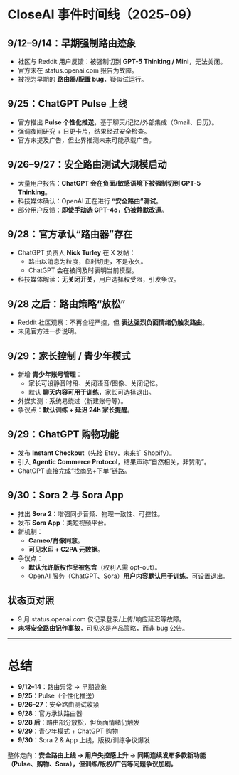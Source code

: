 # CloseAI 事件时间线（2025-09）

## 9/12–9/14：早期强制路由迹象
- 社区与 Reddit 用户反馈：被强制切到 **GPT-5 Thinking / Mini**，无法关闭。
- 官方未在 status.openai.com 报告为故障。
- 被视为早期的 **路由器/配置 bug**，疑似试运行。

## 9/25：ChatGPT Pulse 上线
- 官方推出 **Pulse 个性化推送**，基于聊天/记忆/外部集成（Gmail、日历）。
- 强调夜间研究 + 日更卡片，结果经过安全检查。
- 官方未提及广告，但业界推测未来可能承载广告。

## 9/26–9/27：安全路由测试大规模启动
- 大量用户报告：**ChatGPT 会在负面/敏感语境下被强制切到 GPT-5 Thinking**。
- 科技媒体确认：OpenAI 正在进行 **“安全路由”测试**。
- 部分用户反馈：**即使手动选 GPT-4o，仍被静默改道**。

## 9/28：官方承认“路由器”存在
- ChatGPT 负责人 **Nick Turley** 在 X 发帖：
  - 路由以消息为粒度，临时切走，不是永久。
  - ChatGPT 会在被问及时表明当前模型。
- 科技媒体解读：**无关闭开关**，用户选择权受限，引发争议。

## 9/28 之后：路由策略“放松”
- Reddit 社区观察：不再全程严控，但 **表达强烈负面情绪仍触发路由**。
- 未见官方进一步说明。

## 9/29：家长控制 / 青少年模式
- 新增 **青少年账号管理**：
  - 家长可设静音时段、关闭语音/图像、关闭记忆。
  - 默认 **聊天内容可用于训练**，家长可选择退出。
- 外媒实测：系统易绕过（新建账号等）。
- 争议点：**默认训练 + 延迟 24h 家长提醒**。

## 9/29：ChatGPT 购物功能
- 发布 **Instant Checkout**（先接 Etsy，未来扩 Shopify）。
- 引入 **Agentic Commerce Protocol**，结果声称“自然相关，非赞助”。
- ChatGPT 直接完成“找商品+下单”链路。

## 9/30：Sora 2 与 Sora App
- 推出 **Sora 2**：增强同步音频、物理一致性、可控性。
- 发布 **Sora App**：类短视频平台。
- 新机制：
  - **Cameo/肖像同意**。
  - **可见水印 + C2PA 元数据**。
- 争议点：
  - **默认允许版权作品被包含**（权利人需 opt-out）。
  - OpenAI 服务（ChatGPT、Sora）**用户内容默认用于训练**，可设置退出。

## 状态页对照
- 9 月 status.openai.com 仅记录登录/上传/响应延迟等故障。
- **未将安全路由记作事故**，可见这是产品策略，而非 bug 公告。

---

# 总结
- **9/12–14**：路由异常 → 早期迹象  
- **9/25**：Pulse（个性化推送）  
- **9/26–27**：安全路由测试收紧  
- **9/28**：官方承认路由器  
- **9/28 后**：路由部分放松，但负面情绪仍触发  
- **9/29**：青少年模式 + ChatGPT 购物  
- **9/30**：Sora 2 & App 上线，版权/训练争议爆发  

整体走向：**安全路由上线 → 用户失控感上升 → 同期连续发布多款新功能（Pulse、购物、Sora），但训练/版权/广告等问题争议加剧。**